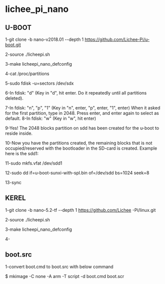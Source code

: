 # lichee_pi_nano

## U-BOOT

 1-git clone -b nano-v2018.01 --depth 1 https://github.com/Lichee-Pi/u-boot.git 
 
 2-source ./licheepi.sh 
 
 3-make licheepi_nano_defconfig
 
 4-cat /proc/partitions
 
 5-sudo fdisk -u=sectors /dev/sdx
 
 6-In fdisk:  "d" (Key in "d", hit enter. Do it repeatedly until all partitions deleted).
 
 7-In fdisk: "n", "p", "1" (Key in "n", enter, "p", enter, "1", enter)
When it asked for the first partition, type in 2048. Press enter, and enter again to select as default.
 8-In fdisk: "w" (Key in "w", hit enter)
 
 9-Yes! The 2048 blocks partition on sdd has been created for the u-boot to reside inside.
 
 10-Now you have the partitions created, the remaining blocks that is not occupied/reserved with the bootloader in the SD-card is created. Example here is   the sdd1:  

11-sudo mkfs.vfat /dev/sdd1

12-sudo dd if=u-boot-sunxi-with-spl.bin of=/dev/sdd bs=1024 seek=8

13-sync

## KEREL
1-git clone -b nano-5.2-tf --depth 1 https://github.com/Lichee -Pi/linux.git

2-source ./licheepi.sh

3-make licheepi_nano_defconfig

4-


## boot.src

1-convert boot.cmd to boot.src with below command

$ mkimage -C none -A arm -T script -d boot.cmd boot.scr

